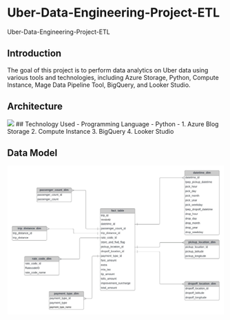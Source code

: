 # Uber-Data-Engineering-Project-ETL
Uber-Data-Engineering-Project-ETL
## Introduction 
The goal of this project is to perform data analytics on Uber data using various tools and technologies, including Azure Storage, Python, Compute Instance, Mage Data Pipeline Tool, BigQuery, and Looker Studio.
## Architecture 
<img src="data_architecutre_3.PNG">
## Technology Used
- Programming Language - Python
- 
1. Azure Blog Storage
2. Compute Instance 
3. BigQuery
4. Looker Studio

## Data Model
<img src="data_model.jpeg">
